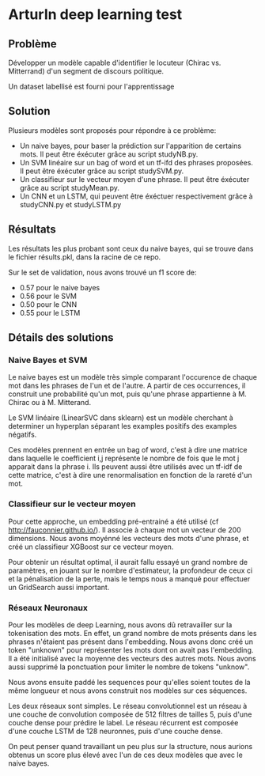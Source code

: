 # ArturIn deep learning test

## Problème

Développer un modèle capable d'identifier le locuteur (Chirac vs. Mitterrand) d'un segment de discours politique.

Un dataset labellisé est fourni pour l'apprentissage

## Solution

Plusieurs modèles sont proposés pour répondre à ce problème:
  - Un naive bayes, pour baser la prédiction sur l'apparition de certains mots. Il peut être éxécuter grâce au script studyNB.py.
  - Un SVM linéaire sur un bag of word et un tf-ifd des phrases proposées. Il peut être éxécuter grâce au script studySVM.py.
  - Un classifieur sur le vecteur moyen d'une phrase. Il peut être éxécuter grâce au script studyMean.py.
  - Un CNN et un LSTM, qui peuvent être éxéctuer respectivement grâce à studyCNN.py et studyLSTM.py
  
## Résultats

Les résultats les plus probant sont ceux du naive bayes, qui se trouve dans le fichier résults.pkl, dans la racine de ce repo.

Sur le set de validation, nous avons trouvé un f1 score de:
 - 0.57 pour le naive bayes
 - 0.56 pour le SVM
 - 0.50 pour le CNN
 - 0.55 pour le LSTM
 
## Détails des solutions

### Naive Bayes et SVM

Le naive bayes est un modèle très simple comparant l'occurence de chaque mot dans les phrases de l'un et de l'autre. A partir de ces occurrences, il construit une probabilité qu'un mot, puis qu'une phrase appartienne à M. Chirac ou à M. Mitterand.

Le SVM linéaire (LinearSVC dans sklearn) est un modèle cherchant à determiner un hyperplan séparant les examples positifs des examples négatifs.

Ces modèles prennent en entrée un bag of word, c'est à dire une matrice dans laquelle le coefficient i,j représente le nombre de fois que le mot j apparait dans la phrase i. Ils peuvent aussi être utilisés avec un tf-idf de cette matrice, c'est à dire une renormalisation en fonction de la rareté d'un mot.

### Classifieur sur le vecteur moyen

Pour cette approche, un embedding pré-entrainé a été utilisé (cf http://fauconnier.github.io/). Il associe à chaque mot un vecteur de 200 dimensions. Nous avons moyénné les vecteurs des mots d'une phrase, et créé un classifieur XGBoost sur ce vecteur moyen.

Pour obtenir un résultat optimal, il aurait fallu essayé un grand nombre de paramètres, en jouant sur le nombre d'estimateur, la profondeur de ceux ci et la pénalisation de la perte, mais le temps nous a manqué pour effectuer un GridSearch aussi important.

### Réseaux Neuronaux

Pour les modèles de deep Learning, nous avons dû retravailler sur la tokenisation des mots. En effet, un grand nombre de mots présents dans les phrases n'étaient pas présent dans l'embedding. Nous avons donc créé un token "unknown" pour représenter les mots dont on avait pas l'embedding. Il a été initialisé avec la moyenne des vecteurs des autres mots. Nous avons aussi supprimé la ponctuation pour limiter le nombre de tokens "unknow".

Nous avons ensuite paddé les sequences pour qu'elles soient toutes de la même longueur et nous avons construit nos modèles sur ces séquences.

Les deux réseaux sont simples. Le réseau convolutionnel est un réseau à une couche de convolution composée de 512 filtres de tailles 5, puis d'une couche dense pour prédire le label. Le réseau récurrent est composée d'une couche LSTM de 128 neuronnes, puis d'une couche dense. 

On peut penser quand travaillant un peu plus sur la structure, nous aurions obtenus un score plus élevé avec l'un de ces deux modèles que avec le naive bayes.
